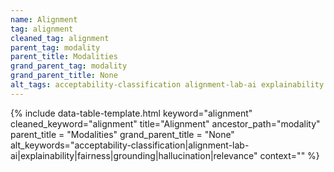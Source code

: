 ```yaml
---
name: Alignment
tag: alignment
cleaned_tag: alignment
parent_tag: modality
parent_title: Modalities
grand_parent_tag: modality
grand_parent_title: None
alt_tags: acceptability-classification alignment-lab-ai explainability fairness grounding hallucination relevance
---
```


{% include data-table-template.html 
  keyword="alignment" 
  cleaned_keyword="alignment" 
  title="Alignment"
  ancestor_path="modality" 
  parent_title = "Modalities"
  grand_parent_title = "None"
  alt_keywords="acceptability-classification|alignment-lab-ai|explainability|fairness|grounding|hallucination|relevance"
  context=""
%}

